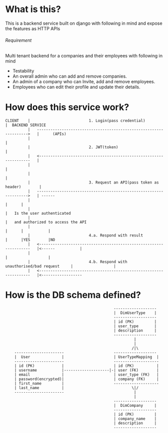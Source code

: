 # What is this?
This is a backend service built on django with following in mind and expose the features as HTTP APIs
###### Requirement
Multi tenant backend for a companies and their employees with following in mind
- Testability
- An overall admin who can add and remove companies.
- An admin of a company who can Invite, add and remove employees.
- Employees who can edit their profile and update their details.

# How does this service work?

    CLIENT    |                          1. Login(pass credential)                      |  BACKEND SERVICE
              |   ------------------------------------------------------------------>   |      (APIs)
              |                                                                         |
              |                          2. JWT(token)                                  |
              |   <------------------------------------------------------------------   |
              |                                                                         |  
              |                                                                         |      
              |                          3. Request an API(pass token as header)        |
              |   ------------------------------------------------------------------>   | ------
              |                                                                         |      |
              |                                                                         |   Is the user authenticated
              |                                                                         |   and authorized to access the API
              |                                                                         |      |           |
              |                          4.a. Respond with result                       |      |YES        |NO
              |   <------------------------------------------------------------------   |<------           |
              |                                                                         |                  |
              |                          4.b. Respond with unauthorised/bad request     |                  |
              |   <------------------------------------------------------------------   |<------------------
              
# How is the DB schema defined?
                                                    -------------------
                                                    |  DimUserType    |
                                                    -------------------
                                                    | id (PK)         |                
                                                    | user_type       |
                                                    | description     |
                                                    -------------------
                                                             |
                                                             |
                                                            /|\                                                    
        ----------------------                      -------------------
        |  User              |                      | UserTypeMapping  |
        ----------------------                      --------------------
        | id (PK)            |                      | id (PK)          |
        | username           |--------------------|-| user (FK)        |
        | email              |                      | user_type (FK)   |
        | password(encrypted)|                      | company (FK)     |
        | first_name         |                      -------------------- 
        | last_name          |                              \|/
        ----------------------                               |
                                                             |
                                                    -------------------
                                                    |  DimCompany     |
                                                    -------------------
                                                    | id (PK)         |                
                                                    | company_name    |
                                                    | description     |
                                                    -------------------

